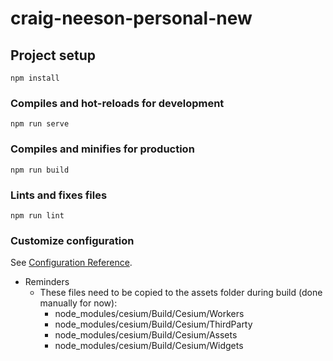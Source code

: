 # craig-neeson-personal-new

## Project setup
```
npm install
```

### Compiles and hot-reloads for development
```
npm run serve
```

### Compiles and minifies for production
```
npm run build
```

### Lints and fixes files
```
npm run lint
```

### Customize configuration
See [Configuration Reference](https://cli.vuejs.org/config/).

- Reminders
    - These files need to be copied to the assets folder during build (done manually for now):
        - node_modules/cesium/Build/Cesium/Workers
        - node_modules/cesium/Build/Cesium/ThirdParty
        - node_modules/cesium/Build/Cesium/Assets
        - node_modules/cesium/Build/Cesium/Widgets